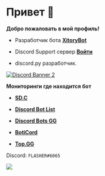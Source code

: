 # Привет :crescent_moon:

**Добро пожаловать в мой профиль!**

+ Разработчик бота <a href="https://discord.com/api/oauth2/authorize?client_id=1057771464541094010&permissions=8&scope=bot">**XitoryBot** </a>

+ Discord Support сервер <a href="[https://discord.gg/JZVpBBVpHf](https://discord.gg/v2wS27uMEZ)">**Войти**</a>

+ discord.py разработчик.

<a href="https://discord.gg/v2wS27uMEZ">![Discord Banner 2](https://discordapp.com/api/guilds/990348386563670027/widget.png?style=banner2)</a>

**Мониторинги где находится бот**

+ <a href="https://bots.server-discord.com/944273641946886235">**SD.C**</a>

+ <a href="https://discordbotlist.com/bots/sonbot">**Discord Bot List**</a>

+ <a href="https://discord.bots.gg/bots/944273641946886235">**Discord Bots GG**</a>

+ <a href="https://boticord.top/bot/944273641946886235">**BotiCord**</a>

+ <a href="https://top.gg/bot/944273641946886235">**Top.GG**</a>

Discord: ``FLASHER#6065``

<a href="https://discord.com/users/597854685457678338">
   <img src="https://lanyard-profile-readme.vercel.app/api/597854685457678338?hideTimestamp=true&idleMessage=SonBot%20the%20best%F0%9F%92%A4" />
</a>
